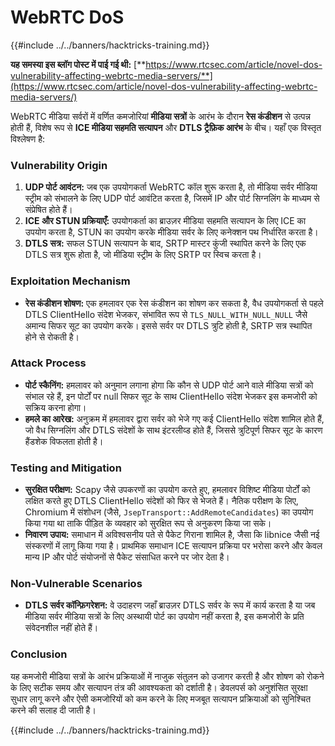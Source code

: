 # WebRTC DoS

{{#include ../../banners/hacktricks-training.md}}

**यह समस्या इस ब्लॉग पोस्ट में पाई गई थी:** [**https://www.rtcsec.com/article/novel-dos-vulnerability-affecting-webrtc-media-servers/**](https://www.rtcsec.com/article/novel-dos-vulnerability-affecting-webrtc-media-servers/)

WebRTC मीडिया सर्वरों में वर्णित कमजोरियां **मीडिया सत्रों** के आरंभ के दौरान **रेस कंडीशन** से उत्पन्न होती हैं, विशेष रूप से **ICE मीडिया सहमति सत्यापन** और **DTLS ट्रैफ़िक आरंभ** के बीच। यहाँ एक विस्तृत विश्लेषण है:

### Vulnerability Origin

1. **UDP पोर्ट आवंटन:** जब एक उपयोगकर्ता WebRTC कॉल शुरू करता है, तो मीडिया सर्वर मीडिया स्ट्रीम को संभालने के लिए UDP पोर्ट आवंटित करता है, जिसमें IP और पोर्ट सिग्नलिंग के माध्यम से संप्रेषित होते हैं।
2. **ICE और STUN प्रक्रियाएँ:** उपयोगकर्ता का ब्राउज़र मीडिया सहमति सत्यापन के लिए ICE का उपयोग करता है, STUN का उपयोग करके मीडिया सर्वर के लिए कनेक्शन पथ निर्धारित करता है।
3. **DTLS सत्र:** सफल STUN सत्यापन के बाद, SRTP मास्टर कुंजी स्थापित करने के लिए एक DTLS सत्र शुरू होता है, जो मीडिया स्ट्रीम के लिए SRTP पर स्विच करता है।

### Exploitation Mechanism

- **रेस कंडीशन शोषण:** एक हमलावर एक रेस कंडीशन का शोषण कर सकता है, वैध उपयोगकर्ता से पहले DTLS ClientHello संदेश भेजकर, संभावित रूप से `TLS_NULL_WITH_NULL_NULL` जैसे अमान्य सिफर सूट का उपयोग करके। इससे सर्वर पर DTLS त्रुटि होती है, SRTP सत्र स्थापित होने से रोकती है।

### Attack Process

- **पोर्ट स्कैनिंग:** हमलावर को अनुमान लगाना होगा कि कौन से UDP पोर्ट आने वाले मीडिया सत्रों को संभाल रहे हैं, इन पोर्टों पर null सिफर सूट के साथ ClientHello संदेश भेजकर इस कमजोरी को सक्रिय करना होगा।
- **हमले का आरेख:** अनुक्रम में हमलावर द्वारा सर्वर को भेजे गए कई ClientHello संदेश शामिल होते हैं, जो वैध सिग्नलिंग और DTLS संदेशों के साथ इंटरलीव्ड होते हैं, जिससे त्रुटिपूर्ण सिफर सूट के कारण हैंडशेक विफलता होती है।

### Testing and Mitigation

- **सुरक्षित परीक्षण:** Scapy जैसे उपकरणों का उपयोग करते हुए, हमलावर विशिष्ट मीडिया पोर्टों को लक्षित करते हुए DTLS ClientHello संदेशों को फिर से भेजते हैं। नैतिक परीक्षण के लिए, Chromium में संशोधन (जैसे, `JsepTransport::AddRemoteCandidates`) का उपयोग किया गया था ताकि पीड़ित के व्यवहार को सुरक्षित रूप से अनुकरण किया जा सके।
- **निवारण उपाय:** समाधान में अविश्वसनीय पते से पैकेट गिराना शामिल है, जैसा कि libnice जैसी नई संस्करणों में लागू किया गया है। प्राथमिक समाधान ICE सत्यापन प्रक्रिया पर भरोसा करने और केवल मान्य IP और पोर्ट संयोजनों से पैकेट संसाधित करने पर जोर देता है।

### Non-Vulnerable Scenarios

- **DTLS सर्वर कॉन्फ़िगरेशन:** वे उदाहरण जहाँ ब्राउज़र DTLS सर्वर के रूप में कार्य करता है या जब मीडिया सर्वर मीडिया सत्रों के लिए अस्थायी पोर्ट का उपयोग नहीं करता है, इस कमजोरी के प्रति संवेदनशील नहीं होते हैं।

### Conclusion

यह कमजोरी मीडिया सत्रों के आरंभ प्रक्रियाओं में नाजुक संतुलन को उजागर करती है और शोषण को रोकने के लिए सटीक समय और सत्यापन तंत्र की आवश्यकता को दर्शाती है। डेवलपर्स को अनुशंसित सुरक्षा सुधार लागू करने और ऐसी कमजोरियों को कम करने के लिए मजबूत सत्यापन प्रक्रियाओं को सुनिश्चित करने की सलाह दी जाती है।

{{#include ../../banners/hacktricks-training.md}}
